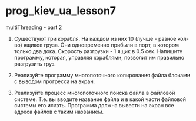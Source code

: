 # prog_kiev_ua_lesson7
multiThreading - part 2

1) Существуют три корабля. На каждом из них 10 (лучше - разное кол-во) ящиков груза.
Они одновременно прибыли в порт, в котором только два
дока. Скорость разгрузки - 1 ящик в 0.5 сек. Напишите
программу, которая, управляя кораблями, позволит им
правильно разгрузить груз.

2) Реализуйте программу многопоточного копирования файла
блоками с выводом прогресса на экран.

3) Реализуйте процесс многопоточного поиска файла в
файловой системе. Т.е. вы вводите название файла и в какой
части файловой системы его искать. Программа должна
вывести на экран все адреса файлов с таким названием. 

